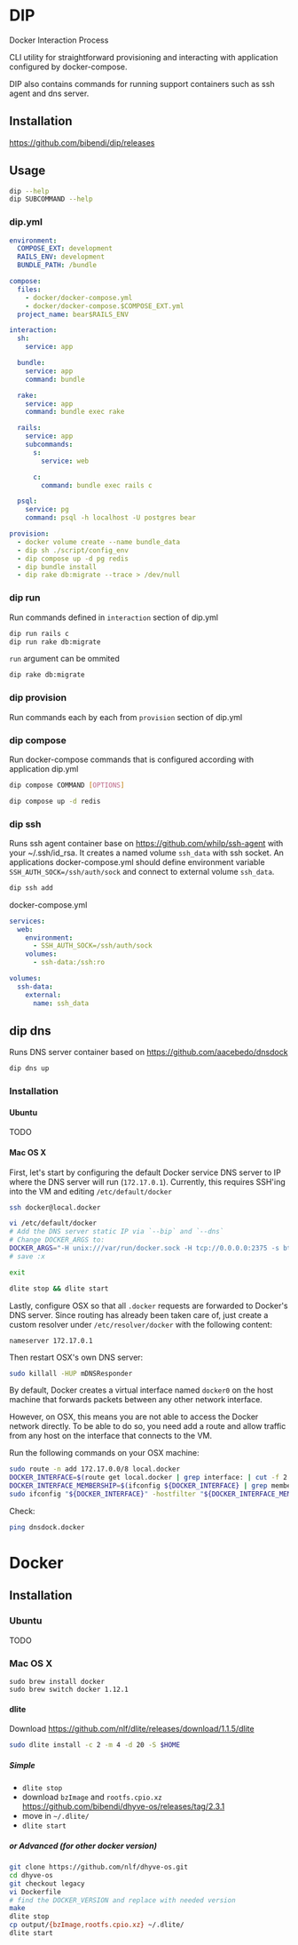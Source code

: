# DIP

Docker Interaction Process

CLI utility for straightforward provisioning and interacting with application configured by docker-compose.

DIP also contains commands for running support containers such as ssh agent and dns server.

## Installation

https://github.com/bibendi/dip/releases

## Usage

```sh
dip --help
dip SUBCOMMAND --help
```

### dip.yml

```yml
environment:
  COMPOSE_EXT: development
  RAILS_ENV: development
  BUNDLE_PATH: /bundle

compose:
  files:
    - docker/docker-compose.yml
    - docker/docker-compose.$COMPOSE_EXT.yml
  project_name: bear$RAILS_ENV

interaction:
  sh:
    service: app

  bundle:
    service: app
    command: bundle

  rake:
    service: app
    command: bundle exec rake

  rails:
    service: app
    subcommands:
      s:
        service: web

      c:
        command: bundle exec rails c

  psql:
    service: pg
    command: psql -h localhost -U postgres bear

provision:
  - docker volume create --name bundle_data
  - dip sh ./script/config_env
  - dip compose up -d pg redis
  - dip bundle install
  - dip rake db:migrate --trace > /dev/null
```

### dip run

Run commands defined in `interaction` section of dip.yml

```sh
dip run rails c
dip run rake db:migrate
```

`run` argument can be ommited

```sh
dip rake db:migrate
```

### dip provision

Run commands each by each from `provision` section of dip.yml

### dip compose

Run docker-compose commands that is configured according with application dip.yml

```sh
dip compose COMMAND [OPTIONS]

dip compose up -d redis
```

### dip ssh

Runs ssh agent container base on https://github.com/whilp/ssh-agent with your ~/.ssh/id_rsa.
It creates a named volume `ssh_data` with ssh socket.
An applications docker-compose.yml should define environment variable `SSH_AUTH_SOCK=/ssh/auth/sock` and connect to external volume `ssh_data`.

```sh
dip ssh add
```

docker-compose.yml

```yml
services:
  web:
    environment:
      - SSH_AUTH_SOCK=/ssh/auth/sock
    volumes:
      - ssh-data:/ssh:ro

volumes:
  ssh-data:
    external:
      name: ssh_data
```

## dip dns

Runs DNS server container based on https://github.com/aacebedo/dnsdock

```sh
dip dns up
```

### Installation

#### Ubuntu

TODO

#### Mac OS X

First, let's start by configuring the default Docker service DNS server to IP where the DNS server will run (`172.17.0.1`). Currently, this requires SSH'ing into the VM and editing `/etc/default/docker`

```sh
ssh docker@local.docker

vi /etc/default/docker
# Add the DNS server static IP via `--bip` and `--dns`
# Change DOCKER_ARGS to:
DOCKER_ARGS="-H unix:///var/run/docker.sock -H tcp://0.0.0.0:2375 -s btrfs --bip=172.17.0.1/24 --dns=172.17.0.1"
# save :x

exit

dlite stop && dlite start
```

Lastly, configure OSX so that all `.docker` requests are forwarded to Docker's DNS server. Since routing has already been taken care of, just create a custom resolver under `/etc/resolver/docker` with the following content:

```
nameserver 172.17.0.1
```

Then restart OSX's own DNS server:

```sh
sudo killall -HUP mDNSResponder
```

By default, Docker creates a virtual interface named `docker0` on the host machine that forwards packets between any other network interface.

However, on OSX, this means you are not able to access the Docker network directly. To be able to do so, you need add a route and allow traffic from any host on the interface that connects to the VM.

Run the following commands on your OSX machine:

```sh
sudo route -n add 172.17.0.0/8 local.docker
DOCKER_INTERFACE=$(route get local.docker | grep interface: | cut -f 2 -d: | tr -d ' ')
DOCKER_INTERFACE_MEMBERSHIP=$(ifconfig ${DOCKER_INTERFACE} | grep member: | cut -f 2 -d: | cut -c 2-4)
sudo ifconfig "${DOCKER_INTERFACE}" -hostfilter "${DOCKER_INTERFACE_MEMBERSHIP}"
```

Check:

```sh
ping dnsdock.docker
```

# Docker

## Installation

### Ubuntu

TODO

### Mac OS X

```
sudo brew install docker
sudo brew switch docker 1.12.1
```

#### dlite

Download https://github.com/nlf/dlite/releases/download/1.1.5/dlite

```sh
sudo dlite install -c 2 -m 4 -d 20 -S $HOME
```

##### Simple

- `dlite stop`
- download `bzImage` and `rootfs.cpio.xz` https://github.com/bibendi/dhyve-os/releases/tag/2.3.1
- move in `~/.dlite/`
- `dlite start`

##### or Advanced (for other docker version)

```sh
git clone https://github.com/nlf/dhyve-os.git
cd dhyve-os
git checkout legacy
vi Dockerfile
# find the DOCKER_VERSION and replace with needed version
make
dlite stop
cp output/{bzImage,rootfs.cpio.xz} ~/.dlite/
dlite start
```
